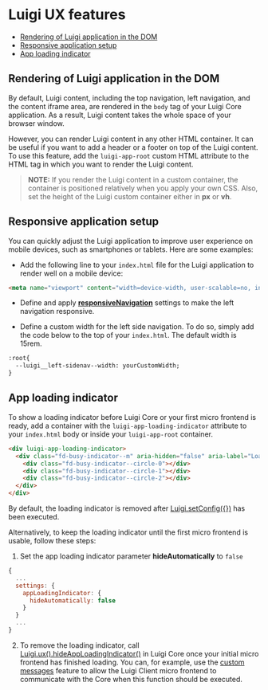 <!-- meta
{
  "node": {
    "label": "UI features",
    "category": {
      "label": "Luigi Core"
    },
    "metaData": {
      "categoryPosition": 2,
      "position": 9
    }
  }
}
meta -->


# Luigi UX features

- [Rendering of Luigi application in the DOM](#rendering-of-luigi-application-in-the-dom)
- [Responsive application setup](#responsive-application-setup)
- [App loading indicator](#app-loading-indicator)

## Rendering of Luigi application in the DOM

By default, Luigi content, including the top navigation, left navigation, and the content iframe area, are rendered in the `body` tag of your Luigi Core application. As a result, Luigi content takes the whole space of your browser window.

However, you can render Luigi content in any other HTML container. It can be useful if you want to add a header or a footer on top of the Luigi content. To use this feature, add the `luigi-app-root` custom HTML attribute to the HTML tag in which you want to render the Luigi content.

<!-- add-attribute:class:warning -->
>**NOTE:** If you render the Luigi content in a custom container, the container is positioned relatively when you apply your own CSS. Also, set the height of the Luigi custom container either in **px** or **vh**.

<!-- keywords: render in div, load in custom container, add own header or footer -->

## Responsive application setup

You can quickly adjust the Luigi application to improve user experience on mobile devices, such as smartphones or tablets. Here are some examples:

* Add the following line to your `index.html` file for the Luigi application to render well on a mobile device:

```html
<meta name="viewport" content="width=device-width, user-scalable=no, initial-scale=1, maximum-scale=1, minimum-scale=1">
```

* Define and apply [**responsiveNavigation**](general-settings.md) settings to make the left navigation responsive.

* Define a custom width for the left side navigation. To do so, simply add the code below to the top of your `index.html`. The default width is 15rem.

```html
:root{
  --luigi__left-sidenav--width: yourCustomWidth;
}
```

## App loading indicator

To show a loading indicator before Luigi Core or your first micro frontend is ready, add a container with the `luigi-app-loading-indicator` attribute to your `index.html` body or inside your `luigi-app-root` container.

```html
<div luigi-app-loading-indicator>
  <div class="fd-busy-indicator--m" aria-hidden="false" aria-label="Loading">
    <div class="fd-busy-indicator--circle-0"></div>
    <div class="fd-busy-indicator--circle-1"></div>
    <div class="fd-busy-indicator--circle-2"></div>
  </div>
</div>
```

By default, the loading indicator is removed after [Luigi.setConfig({})](luigi-core-api.md#setconfig) has been executed.

Alternatively, to keep the loading indicator until the first micro frontend is usable, follow these steps:

1. Set the app loading indicator parameter **hideAutomatically** to `false`

```javascript
{
  ...
  settings: {
    appLoadingIndicator: {
      hideAutomatically: false
    }
  }
  ...
}
```
2. To remove the loading indicator, call [Luigi.ux().hideAppLoadingIndicator()](./luigi-core-api.md#hideAppLoadingIndicator) in Luigi Core once your initial micro frontend has finished loading. You can, for example, use the [custom messages](./communication.md#custom-messages) feature to allow the Luigi Client micro frontend to communicate with the Core when this function should be executed.
